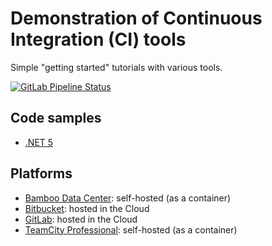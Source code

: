 # Demonstration of Continuous Integration (CI) tools

Simple "getting started" tutorials with various tools.

[![GitLab Pipeline Status](https://gitlab.com/devprofr/ci-tools-demo/badges/main/pipeline.svg)](https://gitlab.com/devprofr/ci-tools-demo/-/commits/main)

## Code samples

* [.NET 5](./dotnet/README.md)

## Platforms

* [Bamboo Data Center](./docs/bamboo.md): self-hosted (as a container)
* [Bitbucket](./docs/bitbucket-cloud.md): hosted in the Cloud
* [GitLab](https://gitlab.com/devpro-labs/ci-pipeline-samples): hosted in the Cloud
* [TeamCity Professional](./docs/teamcity.md): self-hosted (as a container)
